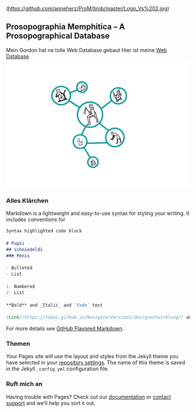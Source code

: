 (https://github.com/anneherz/ProM/blob/master/Logo_Vs%202.jpg)
## Prosopographia Memphitica – A Prosopographical Database


Mein Gordon hat ne tolle Web Database gebaut
Hier ist meine [Web Database](https://topoi.github.io/NavigatorVersion1/designentwicklung/) ![Image](https://github.com/anneherz/ProM/blob/master/Logo_github.jpg)


### Alles Klärchen

Markdown is a lightweight and easy-to-use syntax for styling your writing. It includes conventions for

```markdown
Syntax highlighted code block

# Pupsi
## schniedeldi
### Penis

- Bulleted
- List

1. Numbered
2. List

**Bold** and _Italic_ and `Code` text

[Link](https://topoi.github.io/NavigatorVersion1/designentwicklung/) and ![Image](src)
```

For more details see [GitHub Flavored Markdown](https://guides.github.com/features/mastering-markdown/).

### Themen

Your Pages site will use the layout and styles from the Jekyll theme you have selected in your [repository settings](https://github.com/anneherz/ProM/settings). The name of this theme is saved in the Jekyll `_config.yml` configuration file.

### Ruft mich an

Having trouble with Pages? Check out our [documentation](https://help.github.com/categories/github-pages-basics/) or [contact support](https://github.com/contact) and we’ll help you sort it out.
